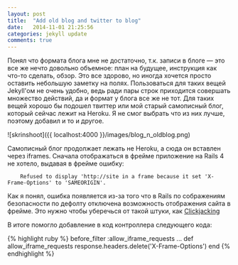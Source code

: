 ```yaml
---
layout: post
title:  "Add old blog and twitter to blog"
date:   2014-11-01 21:25:56
categories: jekyll update
comments: true
---
```


<!-- Put this script tag to the <head> of your page -->
<script type="text/javascript" src="//vk.com/js/api/openapi.js?115"></script>

<script type="text/javascript">
  VK.init({apiId: 4616150, onlyWidgets: true});
</script>

Понял что формата блога мне не достаточно, т.к. записи в блоге — это все же нечто довольно объемное: план на будущее, инструкция как что-то сделать, обзор. Это все здорово, но иногда хочется просто оставить небольшую заметку на полях. Пользоваться для таких вещей Jekyll'ом не очень удобно, ведь ради пары строк приходится совершать множество действий, да и формат у блога все же не тот. Для таких вещей хорошо бы подошел твиттер или мой старый самописный блог, который сейчас лежит на Heroku. Я не смог выбрать что из них лучше, поэтому добавил и то и другое.

![skrinshoot]({{ localhost:4000 }}/images/blog_n_oldblog.png)

Самописный блог продолжает лежать не Heroku, а сюда он вставлен через iframes. Сначала отображаться в фрейме приложение на Rails 4 не хотело, выдавая в фрейме ошибку:

		Refused to display 'http://site in a frame because it set 'X-Frame-Options' to 'SAMEORIGIN'.

Как я понял, ошибка появляется из-за того что в Rails по сображениям безопасности по дефолту отключена возможность отображения сайта в фрейме. Это нужно чтобы уберечься от такой штуки, как [Clickjacking][Clickjacking]

В итоге помогло добавление в код контроллера следующего кода:

{% highlight ruby %}
before_filter :allow_iframe_requests
...
def allow_iframe_requests
  response.headers.delete('X-Frame-Options')
end
{% endhighlight %}

<!-- Put this div tag to the place, where the Like block will be -->
<div id="vk_like"></div>
<script type="text/javascript">
VK.Widgets.Like("vk_like", {type: "button"});
</script>

[Clickjacking]: [http://habrahabr.ru/post/186616/]
